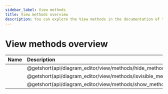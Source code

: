 ```yaml
---
sidebar_label: View methods
title: View methods overview
description: You can explore the View methods in the documentation of the DHTMLX JavaScript Diagram library. Browse developer guides and API reference, try out code examples and live demos, and download a free 30-day evaluation version of DHTMLX Diagram.
---
```


# View methods overview

| Name                                 					 | Description                                 					  |
| :----------------------------------------------------- | :------------------------------------------------------------- |
| [](api/diagram_editor/view/methods/hide_method.md) 	 | @getshort(api/diagram_editor/view/methods/hide_method.md) 	  |
| [](api/diagram_editor/view/methods/isvisible_method.md)| @getshort(api/diagram_editor/view/methods/isvisible_method.md) |
| [](api/diagram_editor/view/methods/show_method.md)     | @getshort(api/diagram_editor/view/methods/show_method.md)  	  |